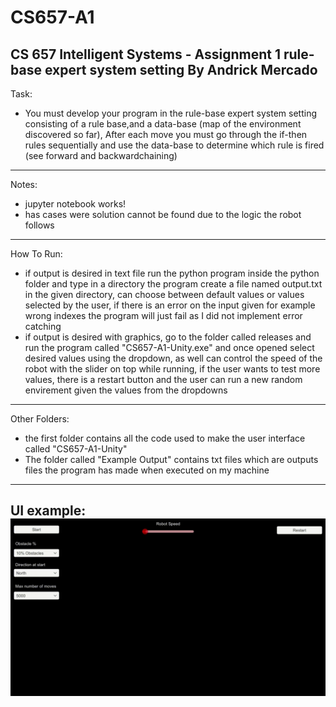 # CS657-A1
CS 657 Intelligent Systems - Assignment 1 rule-base expert system setting
By Andrick Mercado
-----------------------------------------------------------------------------------------------
Task:
* You must develop your program in the rule-base expert system setting consisting of a rule 
base,and a data-base (map of the environment discovered so far), After each move you must go 
through the if-then rules sequentially and use the data-base to determine which rule is fired 
(see forward and backwardchaining)
-----------------------------------------------------------------------------------------------
Notes:
* jupyter notebook works!
* has cases were solution cannot be found due to the logic the robot follows
-----------------------------------------------------------------------------------------------
How To Run:
* if output is desired in text file run the python program inside the python folder and type 
in a directory the program create a file named output.txt in the given directory, can choose 
between default values or values selected by the user, if there is an error on the input given 
for example wrong indexes the program will just fail as I did not implement error catching
* if output is desired with graphics, go to the folder called releases and run the program 
called "CS657-A1-Unity.exe" and once opened select desired values using the dropdown, as well 
can control the speed of the robot with the slider on top while running, if the user wants
to test more values, there is a restart button and the user can run a new random envirement 
given the values from the dropdowns
-----------------------------------------------------------------------------------------------
Other Folders:
* the first folder contains all the code used to make the user interface called "CS657-A1-Unity"
* The folder called "Example Output" contains txt files which are outputs files the program has 
made when executed on my machine
-----------------------------------------------------------------------------------------------
UI example:
![alt text](https://github.com/Andrick-Mercado/CS657-A1/blob/main/Output%20Example/UIExample.gif)
-----------------------------------------------------------------------------------------------
